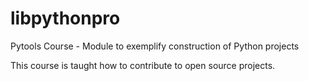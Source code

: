 # libpythonpro
Pytools Course - Module to exemplify construction of Python projects

This course is taught how to contribute to open source projects.

